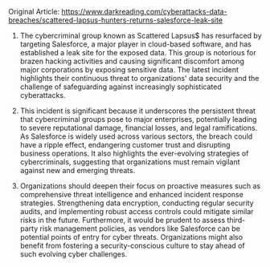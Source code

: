 Original Article: https://www.darkreading.com/cyberattacks-data-breaches/scattered-lapsus-hunters-returns-salesforce-leak-site

1) The cybercriminal group known as Scattered Lapsus$ has resurfaced by targeting Salesforce, a major player in cloud-based software, and has established a leak site for the exposed data. This group is notorious for brazen hacking activities and causing significant discomfort among major corporations by exposing sensitive data. The latest incident highlights their continuous threat to organizations' data security and the challenge of safeguarding against increasingly sophisticated cyberattacks. 

2) This incident is significant because it underscores the persistent threat that cybercriminal groups pose to major enterprises, potentially leading to severe reputational damage, financial losses, and legal ramifications. As Salesforce is widely used across various sectors, the breach could have a ripple effect, endangering customer trust and disrupting business operations. It also highlights the ever-evolving strategies of cybercriminals, suggesting that organizations must remain vigilant against new and emerging threats.

3) Organizations should deepen their focus on proactive measures such as comprehensive threat intelligence and enhanced incident response strategies. Strengthening data encryption, conducting regular security audits, and implementing robust access controls could mitigate similar risks in the future. Furthermore, it would be prudent to assess third-party risk management policies, as vendors like Salesforce can be potential points of entry for cyber threats. Organizations might also benefit from fostering a security-conscious culture to stay ahead of such evolving cyber challenges.
